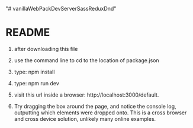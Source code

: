 "# vanillaWebPackDevServerSassReduxDnd" 

# README #

1) after downloading this file

2) use the command line to cd to the location of package.json

3) type: npm install

4) type: npm run dev

5) visit this url inside a browser: 
http://localhost:3000/default.

6) Try dragging the box around the page, and notice the console log, outputting which elements were dropped onto. This is a cross browser and cross device solution, unlikely many online examples.


